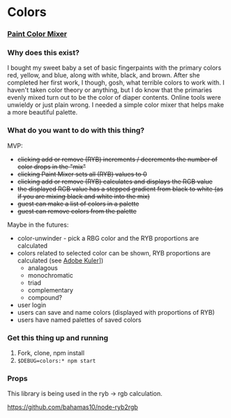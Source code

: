 # Colors

### [Paint Color Mixer](https://paint-color-mixer.herokuapp.com/)

### Why does this exist?

I bought my sweet baby a set of basic fingerpaints with the primary colors red, yellow, and blue, along with white, black, and brown. After she completed her first work, I though, gosh, what terrible colors to work with. I haven't taken color theory or anything, but I do know that the primaries evenly mixed turn out to be the color of diaper contents. Online tools were unwieldy or just plain wrong. I needed a simple color mixer that helps make a more beautiful palette.

### What do you want to do with this thing?

MVP:
* ~~clicking add or remove (RYB) increments / decrements the number of color drops in the "mix"~~
* ~~clicking Paint Mixer sets all (RYB) values to 0~~
* ~~clicking add or remove (RYB) calculates and displays the RGB value~~
* ~~the displayed RGB value has a stepped gradient from black to white (as if you are mixing black and white into the mix)~~
* ~~guest can make a list of colors in a palette~~
* ~~guest can remove colors from the palette~~

Maybe in the futures:
* color-unwinder - pick a RBG color and the RYB proportions are calculated
* colors related to selected color can be shown, RYB proportions are calculated (see [Adobe Kuler](https://color.adobe.com/create/color-wheel/?base=2&rule=Compound&selected=3&name=My%20Color%20Theme&mode=rgb&rgbvalues=0.15999999999999998,0.6834176349962946,0.8,0.42,0.5672112098427078,0.6,0.29999999999999993,1,0.7409090909092584,1,0.5648011363636442,0.5499999999999999,0.8,0.15999999999999998,0.4078268398264481&swatchOrder=0,1,2,3,4)])
  * analagous
  * monochromatic
  * triad
  * complementary
  * compound?
* user login
* users can save and name colors (displayed with proportions of RYB)
* users have named palettes of saved colors

### Get this thing up and running

1. Fork, clone, npm install
1. `$DEBUG=colors:* npm start`

### Props

This library is being used in the ryb -> rgb calculation.

https://github.com/bahamas10/node-ryb2rgb
